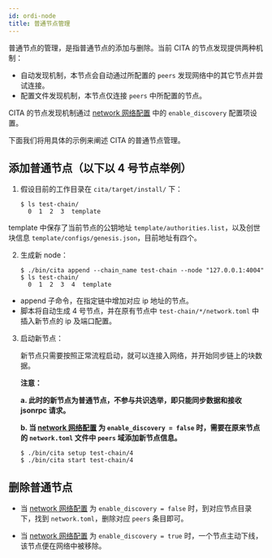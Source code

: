 ```yaml
---
id: ordi-node
title: 普通节点管理
---
```


普通节点的管理，是指普通节点的添加与删除。当前 CITA 的节点发现提供两种机制：

* 自动发现机制，本节点会自动通过所配置的 `peers` 发现网络中的其它节点并尝试连接。
* 配置文件发现机制，本节点仅连接 `peers` 中所配置的节点。

CITA 的节点发现机制通过 [network 网络配置](../configuration-guide/service-config#network) 中的 `enable_discovery` 配置项设置。

下面我们将用具体的示例来阐述 CITA 的普通节点管理。

## 添加普通节点（以下以 4 号节点举例）

1. 假设目前的工作目录在 `cita/target/install/` 下：

   ```shell
   $ ls test-chain/
     0  1  2  3  template
   ```

template 中保存了当前节点的公钥地址 `template/authorities.list`，以及创世块信息 `template/configs/genesis.json`，目前地址有四个。

2. 生成新 node：

   ```shell
   $ ./bin/cita append --chain_name test-chain --node "127.0.0.1:4004"
   $ ls test-chain/
     0  1  2  3  4  template
   ```

* append 子命令，在指定链中增加对应 ip 地址的节点。
* 脚本将自动生成 4 号节点，并在原有节点中 `test-chain/*/network.toml` 中插入新节点的 ip 及端口配置。

3. 启动新节点：
    
    新节点只需要按照正常流程启动，就可以连接入网络，并开始同步链上的块数据。
    
    **注意：**
    
    **a. 此时的新节点为普通节点，不参与共识选举，即只能同步数据和接收 jsonrpc 请求。**
    
    **b. 当 [network 网络配置](../configuration-guide/service-config#network) 为 `enable_discovery = false` 时，需要在原来节点的 `network.toml` 文件中 `peers` 域添加新节点信息。**

   ```shell
   $ ./bin/cita setup test-chain/4
   $ ./bin/cita start test-chain/4
   ```

## 删除普通节点

* 当 [network 网络配置](../configuration-guide/service-config#network) 为 `enable_discovery = false` 时，到对应节点目录下，找到 `network.toml`，删除对应 `peers` 条目即可。

* 当 [network 网络配置](../configuration-guide/service-config#network) 为 `enable_discovery = true` 时，一个节点主动下线，该节点便在网络中被移除。
